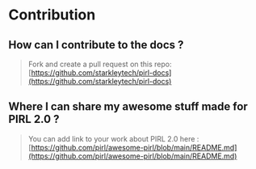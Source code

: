 # Contribution

## How can I contribute to the docs ?
> Fork and create a pull request on this repo: [https://github.com/starkleytech/pirl-docs](https://github.com/starkleytech/pirl-docs)

## Where I can share my awesome stuff made for PIRL 2.0 ?
> You can add link to your work about PIRL 2.0 here : [https://github.com/pirl/awesome-pirl/blob/main/README.md](https://github.com/pirl/awesome-pirl/blob/main/README.md)